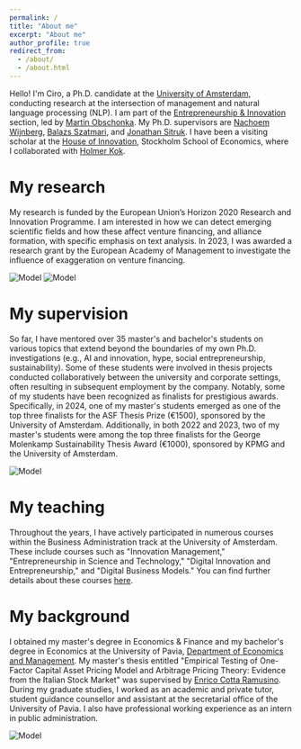 ```yaml
---
permalink: /
title: "About me"
excerpt: "About me"
author_profile: true
redirect_from: 
  - /about/
  - /about.html
---
```

Hello! I'm Ciro, a Ph.D. candidate at the [University of Amsterdam](https://www.uva.nl/en), conducting research at the intersection of management and natural language processing (NLP). I am part of the [Entrepreneurship & Innovation](https://abs.uva.nl/content/sections/entrepeneurship-innovation/entrepreneurship-innovation.html) section, led by [Martin Obschonka](https://abs.uva.nl/profile/o/b/m.obschonka/m.obschonka.html?origin=p11pvOsST7%2BpQyiSE%2BEhzg). My Ph.D. supervisors are [Nachoem Wijnberg](https://www.uva.nl/profiel/w/i/n.m.wijnberg/n.m.wijnberg.html), [Balazs Szatmari](https://www.uva.nl/en/profile/s/z/b.szatmari/b.szatmari.html), and [Jonathan Sitruk](https://www.uva.nl/en/profile/s/i/j.m.c.sitruk/j.m.c.sitruk.html). I have been a visiting scholar at the [House of Innovation](https://www.hhs.se/houseofinnovation), Stockholm School of Economics, where I collaborated with [Holmer Kok](https://www.hhs.se/en/persons/k/kok-holmer/).

My research
======
My research is funded by the European Union’s Horizon 2020 Research and Innovation Programme. I am interested in how we can detect emerging scientific fields and how these affect venture financing, and alliance formation, with specific emphasis on text analysis. In 2023, I was awarded a research grant by the European Academy of Management to investigate the influence of exaggeration on venture financing.

![Model](https://cirodonaldesposito.github.io/images/uva.jpg)
![Model](https://cirodonaldesposito.github.io/images/organovir.jpg)

My supervision
======
So far, I have mentored over 35 master's and bachelor's students on various topics that extend beyond the boundaries of my own Ph.D. investigations (e.g., AI and innovation, hype, social entrepreneurship, sustainability). 
Some of these students were involved in thesis projects conducted collaboratively between the university and corporate settings, often resulting in subsequent employment by the company. Notably, some of my students have been recognized as finalists for prestigious awards. Specifically, in 2024, one of my master's students emerged as one of the top three finalists for the ASF Thesis Prize (€1500), sponsored by the University of Amsterdam. Additionally, in both 2022 and 2023, two of my master's students were among the top three finalists for the George Molenkamp Sustainability Thesis Award (€1000), sponsored by KPMG and the University of Amsterdam.

![Model](https://cirodonaldesposito.github.io/images/kpmg.png)

My teaching
======
Throughout the years, I have actively participated in numerous courses within the Business Administration track at the University of Amsterdam. These include courses such as "Innovation Management," "Entrepreneurship in Science and Technology," "Digital Innovation and Entrepreneurship," and "Digital Business Models." You can find further details about these courses [here](https://cirodonaldesposito.github.io/teaching/).

My background
======
I obtained my master's degree in Economics & Finance and my bachelor's degree in Economics at the University of Pavia, [Department of Economics and Management](https://economiaemanagement.dip.unipv.it/en). My master's thesis entitled "Empirical Testing of One-Factor Capital Asset Pricing Model and Arbitrage Pricing Theory: Evidence from the Italian Stock Market" was supervised by [Enrico Cotta Ramusino](https://www.embaticinensis.eu/persone/enrico-cotta-ramusino/#:~:text=Professore%20di%20Strategia%20e%20Finanza,Universit%C3%A0%20di%20Bocconi%20di%20Milano.). During my graduate studies, I worked as an academic and private tutor, student guidance counsellor and assistant at the secretarial office of the University of Pavia. I also have professional working experience as an intern in public administration. 

![Model](https://cirodonaldesposito.github.io/images/unipv.jpg)
